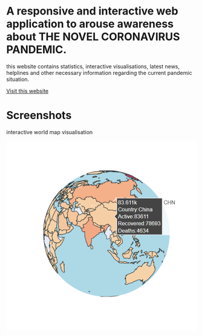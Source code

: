 # A responsive and interactive web application to arouse awareness about THE NOVEL CORONAVIRUS PANDEMIC.

this website contains statistics, interactive visualisations, latest news, helplines and other necessary information regarding the current pandemic situation.

[Visit this website](http://covid-in.herokuapp.com/)

# Screenshots

interactive world map visualisation

![](assets/screenshots/map.png)

